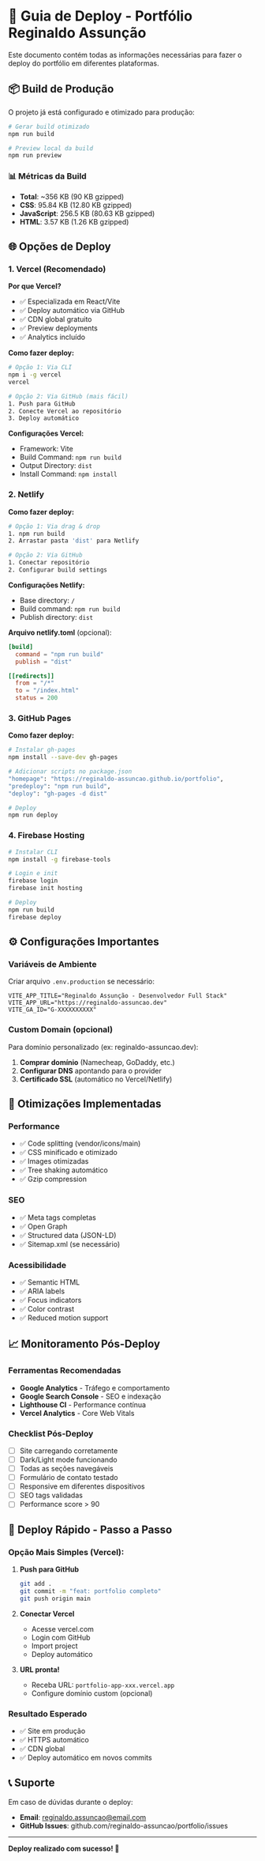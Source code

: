 # 🚀 Guia de Deploy - Portfólio Reginaldo Assunção

Este documento contém todas as informações necessárias para fazer o deploy do portfólio em diferentes plataformas.

## 📦 Build de Produção

O projeto já está configurado e otimizado para produção:

```bash
# Gerar build otimizado
npm run build

# Preview local da build
npm run preview
```

### 📊 Métricas da Build
- **Total**: ~356 KB (90 KB gzipped)
- **CSS**: 95.84 KB (12.80 KB gzipped)
- **JavaScript**: 256.5 KB (80.63 KB gzipped)
- **HTML**: 3.57 KB (1.26 KB gzipped)

## 🌐 Opções de Deploy

### 1. Vercel (Recomendado)

**Por que Vercel?**
- ✅ Especializada em React/Vite
- ✅ Deploy automático via GitHub
- ✅ CDN global gratuito
- ✅ Preview deployments
- ✅ Analytics incluído

**Como fazer deploy:**

```bash
# Opção 1: Via CLI
npm i -g vercel
vercel

# Opção 2: Via GitHub (mais fácil)
1. Push para GitHub
2. Conecte Vercel ao repositório
3. Deploy automático
```

**Configurações Vercel:**
- Framework: Vite
- Build Command: `npm run build`
- Output Directory: `dist`
- Install Command: `npm install`

### 2. Netlify

**Como fazer deploy:**

```bash
# Opção 1: Via drag & drop
1. npm run build
2. Arrastar pasta 'dist' para Netlify

# Opção 2: Via GitHub
1. Conectar repositório
2. Configurar build settings
```

**Configurações Netlify:**
- Base directory: `/`
- Build command: `npm run build`
- Publish directory: `dist`

**Arquivo netlify.toml** (opcional):
```toml
[build]
  command = "npm run build"
  publish = "dist"

[[redirects]]
  from = "/*"
  to = "/index.html"
  status = 200
```

### 3. GitHub Pages

**Como fazer deploy:**

```bash
# Instalar gh-pages
npm install --save-dev gh-pages

# Adicionar scripts no package.json
"homepage": "https://reginaldo-assuncao.github.io/portfolio",
"predeploy": "npm run build",
"deploy": "gh-pages -d dist"

# Deploy
npm run deploy
```

### 4. Firebase Hosting

```bash
# Instalar CLI
npm install -g firebase-tools

# Login e init
firebase login
firebase init hosting

# Deploy
npm run build
firebase deploy
```

## ⚙️ Configurações Importantes

### Variáveis de Ambiente

Criar arquivo `.env.production` se necessário:
```env
VITE_APP_TITLE="Reginaldo Assunção - Desenvolvedor Full Stack"
VITE_APP_URL="https://reginaldo-assuncao.dev"
VITE_GA_ID="G-XXXXXXXXXX"
```

### Custom Domain (opcional)

Para domínio personalizado (ex: reginaldo-assuncao.dev):

1. **Comprar domínio** (Namecheap, GoDaddy, etc.)
2. **Configurar DNS** apontando para o provider
3. **Certificado SSL** (automático no Vercel/Netlify)

## 🔧 Otimizações Implementadas

### Performance
- ✅ Code splitting (vendor/icons/main)
- ✅ CSS minificado e otimizado
- ✅ Images otimizadas
- ✅ Tree shaking automático
- ✅ Gzip compression

### SEO
- ✅ Meta tags completas
- ✅ Open Graph
- ✅ Structured data (JSON-LD)
- ✅ Sitemap.xml (se necessário)

### Acessibilidade
- ✅ Semantic HTML
- ✅ ARIA labels
- ✅ Focus indicators
- ✅ Color contrast
- ✅ Reduced motion support

## 📈 Monitoramento Pós-Deploy

### Ferramentas Recomendadas
- **Google Analytics** - Tráfego e comportamento
- **Google Search Console** - SEO e indexação
- **Lighthouse CI** - Performance contínua
- **Vercel Analytics** - Core Web Vitals

### Checklist Pós-Deploy
- [ ] Site carregando corretamente
- [ ] Dark/Light mode funcionando
- [ ] Todas as seções navegáveis
- [ ] Formulário de contato testado
- [ ] Responsive em diferentes dispositivos
- [ ] SEO tags validadas
- [ ] Performance score > 90

## 🚀 Deploy Rápido - Passo a Passo

### Opção Mais Simples (Vercel):

1. **Push para GitHub**
   ```bash
   git add .
   git commit -m "feat: portfolio completo"
   git push origin main
   ```

2. **Conectar Vercel**
   - Acesse vercel.com
   - Login com GitHub
   - Import project
   - Deploy automático

3. **URL pronta!**
   - Receba URL: `portfolio-app-xxx.vercel.app`
   - Configure domínio custom (opcional)

### Resultado Esperado
- ✅ Site em produção
- ✅ HTTPS automático
- ✅ CDN global
- ✅ Deploy automático em novos commits

## 📞 Suporte

Em caso de dúvidas durante o deploy:
- **Email**: reginaldo.assuncao@email.com
- **GitHub Issues**: github.com/reginaldo-assuncao/portfolio/issues

---

**Deploy realizado com sucesso! 🎉**